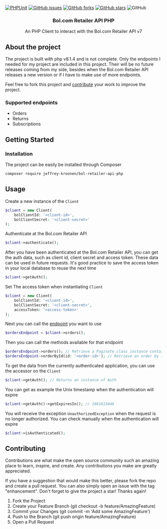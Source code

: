 [![PHPUnit](https://img.shields.io/endpoint.svg?url=https%3A%2F%2Factions-badge.atrox.dev%2Fjeffrey-kroonen%2Fbol-retailer-api-php%2Fbadge%3Fref%3Dmain&label=PHPUnit&style=for-the-badge)](https://actions-badge.atrox.dev/jeffrey-kroonen/bol-retailer-api-php/goto?ref=main)
[![GitHub issues](https://img.shields.io/github/issues/jeffrey-kroonen/bol-retailer-api-php?style=for-the-badge)](https://github.com/jeffrey-kroonen/bol-retailer-api-php/issues)
[![GitHub forks](https://img.shields.io/github/forks/jeffrey-kroonen/bol-retailer-api-php?style=for-the-badge)](https://github.com/jeffrey-kroonen/bol-retailer-api-php/network)
[![GitHub stars](https://img.shields.io/github/stars/jeffrey-kroonen/bol-retailer-api-php?style=for-the-badge)](https://github.com/jeffrey-kroonen/bol-retailer-api-php/stargazers)
![GitHub](https://img.shields.io/github/license/jeffrey-kroonen/bol-retailer-api-php?style=for-the-badge)

<h3 align="center">
    Bol.com Retailer API PHP
</h3>

<p align="center">
    An PHP Client to interact with the Bol.com Retailer API v7
</p>

## About the project

The project is built with php v8.1.4 and is not complete. Only the endpoints I needed for my project are included in this project. Their will be no future releases coming from my side, besides when the Bol.com Retailer API releases a new version or if I have to make use of more endpoints.

Feel free to fork this project and [contribute](#Contributing) your work to improve the project.

### Supported endpoints

- Orders
- Returns
- Subscriptions

## Getting Started

### Installation

The project can be easily be installed through Composer

``` bash
composer require jeffrey-kroonen/bol-retailer-api-php
```

## Usage

Create a new instance of the `Client`

```php
$client = new Client(
    bolClientId: '<client-id>',
    bolClientSecret: '<client-secret>'
);
```

Authenticate at the Bol.com Retailer API

```php
$client->authenticate();
```

After you have been authenticated at the Bol.com Retailer API, you can get the auth data, such as client id, client secret and access token. These data can be used in future requests. It's good practice to save the access token in your local database to reuse the next time

```php
$client->getAuth();
```

Set The access token when instantiating `Client`

```php
$client = new Client(
    bolClientId: '<client-id>',
    bolClientSecret: '<client-secret>',
    accessToken: '<access-token>'
);
```


Next you can call the [endpoint](https://api.bol.com/retailer/public/redoc/v7/retailer.html) you want to use

```php
$ordersEndpoint = $client->orders();
```

Then you can call the methods available for that endpoint

```php
$ordersEndpoint->orders(); // Retrieve a Paginate class instance containing orders
$ordersEndpoint->orderById(id: '<order-id>'); // Retrieve an order by id
```

To get the data from the currently authenticated application, you can use the accessor on the `Client`

```php
$client->getAuth(); // Returns an instance of Auth
```

You can get as example the Unix timestamp when the authentication will expire

```php
$client->getAuth()->getExpiresIn(); // 1661613446
```

You will receive the exception `UnauthorizedException` when the request is no longer authorized. You can check manually when the authentication will expire

```php
$client->isAuthenticated();
```

## Contributing

Contributions are what make the open source community such an amazing place to learn, inspire, and create. Any contributions you make are greatly appreciated.

If you have a suggestion that would make this better, please fork the repo and create a pull request. You can also simply open an issue with the tag "enhancement". Don't forget to give the project a star! Thanks again!

1. Fork the Project
2. Create your Feature Branch (git checkout -b feature/AmazingFeature)
3. Commit your Changes (git commit -m 'Add some AmazingFeature')
4. Push to the Branch (git push origin feature/AmazingFeature)
5. Open a Pull Request
